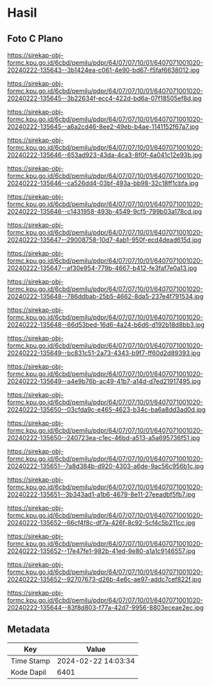 # Hasil

## Foto C Plano

https://sirekap-obj-formc.kpu.go.id/6cbd/pemilu/pdpr/64/07/07/10/01/6407071001020-20240222-135643--3b1424ea-c061-4e90-bd67-f5faf6638012.jpg

https://sirekap-obj-formc.kpu.go.id/6cbd/pemilu/pdpr/64/07/07/10/01/6407071001020-20240222-135645--3b22634f-ecc4-422d-bd6a-07f18505ef8d.jpg

https://sirekap-obj-formc.kpu.go.id/6cbd/pemilu/pdpr/64/07/07/10/01/6407071001020-20240222-135645--a6a2cd46-8ee2-49eb-b4ae-1141152f67a7.jpg

https://sirekap-obj-formc.kpu.go.id/6cbd/pemilu/pdpr/64/07/07/10/01/6407071001020-20240222-135646--653ad923-43da-4ca3-8f0f-4a041c12e93b.jpg

https://sirekap-obj-formc.kpu.go.id/6cbd/pemilu/pdpr/64/07/07/10/01/6407071001020-20240222-135646--ca526dd4-03bf-493a-bb98-32c18ff1cbfa.jpg

https://sirekap-obj-formc.kpu.go.id/6cbd/pemilu/pdpr/64/07/07/10/01/6407071001020-20240222-135646--c1431958-493b-4549-9cf5-799b03a178cd.jpg

https://sirekap-obj-formc.kpu.go.id/6cbd/pemilu/pdpr/64/07/07/10/01/6407071001020-20240222-135647--29008758-10d7-4ab1-950f-ecd4dead615d.jpg

https://sirekap-obj-formc.kpu.go.id/6cbd/pemilu/pdpr/64/07/07/10/01/6407071001020-20240222-135647--af30e954-779b-4667-b412-fe3faf7e0a13.jpg

https://sirekap-obj-formc.kpu.go.id/6cbd/pemilu/pdpr/64/07/07/10/01/6407071001020-20240222-135648--786ddbab-25b5-4662-8da5-237e4f791534.jpg

https://sirekap-obj-formc.kpu.go.id/6cbd/pemilu/pdpr/64/07/07/10/01/6407071001020-20240222-135648--66d53bed-16d6-4a24-b6d6-d192b18d8bb3.jpg

https://sirekap-obj-formc.kpu.go.id/6cbd/pemilu/pdpr/64/07/07/10/01/6407071001020-20240222-135649--bc831c51-2a73-4343-b9f7-ff60d2d89393.jpg

https://sirekap-obj-formc.kpu.go.id/6cbd/pemilu/pdpr/64/07/07/10/01/6407071001020-20240222-135649--a4e9b76b-ac49-41b7-a14d-d7ed21917495.jpg

https://sirekap-obj-formc.kpu.go.id/6cbd/pemilu/pdpr/64/07/07/10/01/6407071001020-20240222-135650--03cfda9c-e465-4623-b34c-ba6a8dd3ad0d.jpg

https://sirekap-obj-formc.kpu.go.id/6cbd/pemilu/pdpr/64/07/07/10/01/6407071001020-20240222-135650--240723ea-c1ec-46bd-a513-a5a695736f51.jpg

https://sirekap-obj-formc.kpu.go.id/6cbd/pemilu/pdpr/64/07/07/10/01/6407071001020-20240222-135651--7a8d384b-d920-4303-a6de-9ac56c956b1c.jpg

https://sirekap-obj-formc.kpu.go.id/6cbd/pemilu/pdpr/64/07/07/10/01/6407071001020-20240222-135651--3b343ad1-a1b6-4679-8e11-27eeadbf5fb7.jpg

https://sirekap-obj-formc.kpu.go.id/6cbd/pemilu/pdpr/64/07/07/10/01/6407071001020-20240222-135652--66cf4f8c-df7a-426f-8c92-5cf4c5b211cc.jpg

https://sirekap-obj-formc.kpu.go.id/6cbd/pemilu/pdpr/64/07/07/10/01/6407071001020-20240222-135652--17e47fe1-982b-41ed-9e80-a1a1c9146557.jpg

https://sirekap-obj-formc.kpu.go.id/6cbd/pemilu/pdpr/64/07/07/10/01/6407071001020-20240222-135652--92707673-d26b-4e6c-ae97-addc7cef822f.jpg

https://sirekap-obj-formc.kpu.go.id/6cbd/pemilu/pdpr/64/07/07/10/01/6407071001020-20240222-135644--83f8d803-f77a-42d7-9956-8803eceae2ec.jpg


## Metadata

| Key        | Value               |
| ---------- | ------------------- |
| Time Stamp | 2024-02-22 14:03:34 |
| Kode Dapil | 6401                |



